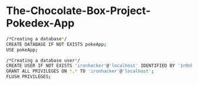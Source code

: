 # The-Chocolate-Box-Project-Pokedex-App

```sh
/*Creating a database*/
CREATE DATABASE IF NOT EXISTS pokeApp;
USE pokeApp;

/*Creating a database user*/
CREATE USER IF NOT EXISTS 'ironhacker'@'localhost' IDENTIFIED BY '1r0nh4ck3r';
GRANT ALL PRIVILEGES ON *.* TO 'ironhacker'@'localhost';
FLUSH PRIVILEGES;
```
